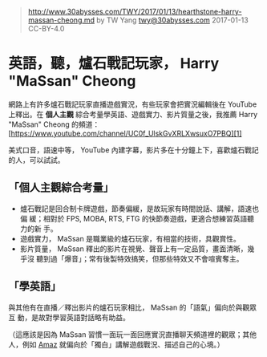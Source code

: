 ﻿> http://www.30abysses.com/TWY/2017/01/13/hearthstone-harry-massan-cheong.md
> by TW Yang <twy@30abysses.com> 2017-01-13 CC-BY-4.0

# 英語，聽，爐石戰記玩家， Harry "MaSsan" Cheong

網路上有許多爐石戰記玩家直播遊戲實況，有些玩家會把實況編輯後在 YouTube
上釋出。在 **個人主觀** 綜合考量學英語、遊戲實力、影片質量之後，我推薦
Harry "MaSsan" Cheong 的頻道： [https://www.youtube.com/channel/UC0f_UlskGvXRLXwsuxO7PBQ][1]

[1]: https://www.youtube.com/channel/UC0f_UlskGvXRLXwsuxO7PBQ

美式口音，語速中等， YouTube  內建字幕，影片多在十分鐘上下，喜歡爐石戰記
的人，可以試試。


##  「個人主觀綜合考量」

* 爐石戰記是回合制卡牌遊戲，節奏偏緩，是故玩家有時間說話、講解，語速也偏
  緩；相對於 FPS, MOBA, RTS, FTG  的快節奏遊戲，更適合想練習英語聽力的新
  手。
* 遊戲實力， MaSsan 是職業級的爐石玩家，有相當的技術，具觀賞性。
* 影片質量， MaSsan 釋出的影片在視覺、聲音上有一定品質，畫面清晰，幾乎沒
  聽到過「爆音」；常有後製特效搞笑，但那些特效又不會喧賓奪主。


##  「學英語」

與其他有在直播／釋出影片的爐石玩家相比， MaSsan 的「語氣」偏向於與觀眾互
動，是故對學習英語對話略有助益。

（這應該是因為 MaSsan 習慣一面玩一面回應實況直播聊天頻道裡的觀眾；其他
人，例如 [Amaz][2]  就偏向於「獨白」講解遊戲戰況、描述自己的心境。）

[2]: https://www.youtube.com/channel/UC-kezFAw46x-9ctBUqVe86Q
